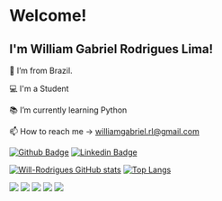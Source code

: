 # Welcome!
## I'm William Gabriel Rodrigues Lima!

:house_with_garden: I’m from Brazil.

:computer: I'm a Student

:books: I’m currently learning Python

📫 How to reach me -> williamgabriel.rl@gmail.com

[![Github Badge](https://img.shields.io/badge/-Github-000?style=flat-square&logo=Github&logoColor=white&link=https://github.com/Will-Rodrigues)](https://github.com/Will-Rodrigues)
[![Linkedin Badge](https://img.shields.io/badge/-LinkedIn-blue?style=flat-square&logo=Linkedin&logoColor=white&link=https://br.linkedin.com/in/will-lima)](https://br.linkedin.com/in/will-lima)

[![Will-Rodrigues GitHub stats](https://github-readme-stats.vercel.app/api?username=NOMEGIT)](https://github.com/NOMEGIT/github-readme-stats)
[![Top Langs](https://github-readme-stats.vercel.app/api/top-langs/?username=Will-Rodrigues)](https://github.com/Will-Rodrigues/github-readme-stats)

<img src= "https://img.shields.io/badge/HTML5-E34F26?style=for-the-badge&logo=html5&logoColor=white">  <img src= "https://img.shields.io/badge/CSS3-1572B6?style=for-the-badge&logo=css3&logoColor=white">  <img src= "https://img.shields.io/badge/JavaScript-323330?style=for-the-badge&logo=javascript&logoColor=F7DF1E">  <img src= "https://img.shields.io/badge/Python-FFD43B?style=for-the-badge&logo=python&logoColor=darkgreen"> <img src= "https://img.shields.io/badge/PostgreSQL-316192?style=for-the-badge&logo=postgresql&logoColor=white">
